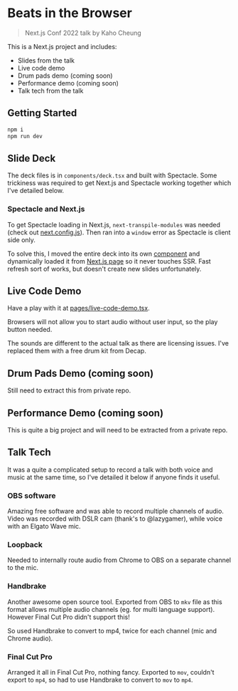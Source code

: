 # Beats in the Browser

> Next.js Conf 2022 talk by Kaho Cheung

This is a Next.js project and includes:

- Slides from the talk
- Live code demo
- Drum pads demo (coming soon)
- Performance demo (coming soon)
- Talk tech from the talk

## Getting Started

```zsh
npm i
npm run dev
```

## Slide Deck

The deck files is in `components/deck.tsx` and built with Spectacle. Some trickiness was required to get Next.js and Spectacle working together which I've detailed below.

### Spectacle and Next.js

To get Spectacle loading in Next.js, `next-transpile-modules` was needed (check out [next.config.js](./next.config.js)). Then ran into a `window` error as Spectacle is client side only.

To solve this, I moved the entire deck into its own [component](./components/deck.tsx) and dynamically loaded it from [Next.js page](./pages/index.tsx) so it never touches SSR. Fast refresh sort of works, but doesn't create new slides unfortunately.

## Live Code Demo

Have a play with it at [pages/live-code-demo.tsx](./pages/live-code-demo.tsx).

Browsers will not allow you to start audio without user input, so the play button needed.

The sounds are different to the actual talk as there are licensing issues. I've replaced them with a free drum kit from Decap.

## Drum Pads Demo (coming soon)

Still need to extract this from private repo.

## Performance Demo (coming soon)

This is quite a big project and will need to be extracted from a private repo.

## Talk Tech

It was a quite a complicated setup to record a talk with both voice and music at the same time, so I've detailed it below if anyone finds it useful.

### OBS software

Amazing free software and was able to record multiple channels of audio. Video was recorded with DSLR cam (thank's to @lazygamer), while voice with an Elgato Wave mic.

### Loopback

Needed to internally route audio from Chrome to OBS on a separate channel to the mic.

### Handbrake

Another awesome open source tool. Exported from OBS to `mkv` file as this format allows multiple audio channels (eg. for multi language support). However Final Cut Pro didn't support this!

So used Handbrake to convert to mp4, twice for each channel (mic and Chrome audio).

### Final Cut Pro

Arranged it all in Final Cut Pro, nothing fancy. Exported to `mov`, couldn't export to `mp4`, so had to use Handbrake to convert to `mov` to `mp4`.
